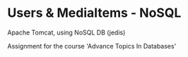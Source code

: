 # Users & MediaItems - NoSQL
Apache Tomcat, using NoSQL DB (jedis)

Assignment for the course 'Advance Topics In Databases'
